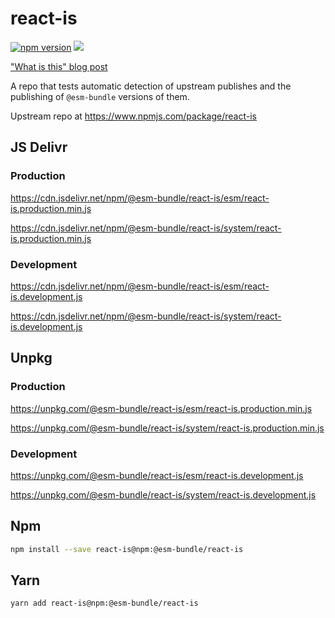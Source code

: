 # react-is

[![npm version](https://img.shields.io/npm/v/@esm-bundle/react-is.svg?style=flat)](https://www.npmjs.com/package/@esm-bundle/react-is) [![](https://data.jsdelivr.com/v1/package/npm/@esm-bundle/react-is/badge)](https://www.jsdelivr.com/package/npm/@esm-bundle/react-is)

["What is this" blog post](https://medium.com/@joeldenning/an-esm-bundle-for-any-npm-package-5f850db0e04d)

A repo that tests automatic detection of upstream publishes and the publishing of `@esm-bundle` versions of them.

Upstream repo at https://www.npmjs.com/package/react-is

## JS Delivr

### Production

https://cdn.jsdelivr.net/npm/@esm-bundle/react-is/esm/react-is.production.min.js

https://cdn.jsdelivr.net/npm/@esm-bundle/react-is/system/react-is.production.min.js

### Development

https://cdn.jsdelivr.net/npm/@esm-bundle/react-is/esm/react-is.development.js

https://cdn.jsdelivr.net/npm/@esm-bundle/react-is/system/react-is.development.js

## Unpkg

### Production

https://unpkg.com/@esm-bundle/react-is/esm/react-is.production.min.js

https://unpkg.com/@esm-bundle/react-is/system/react-is.production.min.js

### Development

https://unpkg.com/@esm-bundle/react-is/esm/react-is.development.js

https://unpkg.com/@esm-bundle/react-is/system/react-is.development.js

## Npm

```sh
npm install --save react-is@npm:@esm-bundle/react-is
```

## Yarn

```sh
yarn add react-is@npm:@esm-bundle/react-is
```
